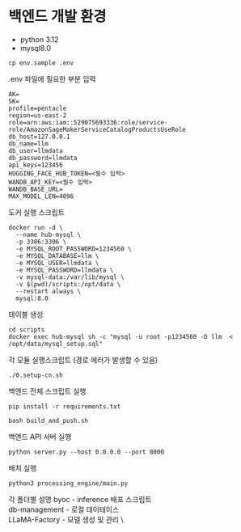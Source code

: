 # 백엔드 개발 환경

- python 3.12
- mysql8.0


```shell
cp env.sample .env
```

.env 파일에 필요한 부분 입력
```shell
AK=
SK=
profile=pentacle
region=us-east-2
role=arn:aws:iam::529075693336:role/service-role/AmazonSageMakerServiceCatalogProductsUseRole
db_host=127.0.0.1
db_name=llm
db_user=llmdata
db_password=llmdata
api_keys=123456
HUGGING_FACE_HUB_TOKEN=<필수 입력>
WANDB_API_KEY=<필수 입력>
WANDB_BASE_URL=
MAX_MODEL_LEN=4096
```


도커 실행 스크립트 
```shell
docker run -d \
  --name hub-mysql \
  -p 3306:3306 \
  -e MYSQL_ROOT_PASSWORD=1234560 \
  -e MYSQL_DATABASE=llm \
  -e MYSQL_USER=llmdata \
  -e MYSQL_PASSWORD=llmdata \
  -v mysql-data:/var/lib/mysql \
  -v $(pwd)/scripts:/opt/data \
  --restart always \
  mysql:8.0
```
테이블 생성 
```shell
cd scripts 
docker exec hub-mysql sh -c "mysql -u root -p1234560 -D llm  < /opt/data/mysql_setup.sql"
```

각 모듈 실행스크립트 (경로 에러가 발생할 수 있음)
```shell
./0.setup-cn.sh
```

백엔드 전체 스크립트 실행
```shell
pip install -r requirements.txt
```

```shell
bash build_and_push.sh 
```
백엔드 API 서버 실행
```shell
python server.py --host 0.0.0.0 --port 8000
```
배치 실행
```shell
python3 processing_engine/main.py
```

각 폴더별 설명
byoc - inference 배포 스크립트 \
db-management - 로컬 데이테이스 \
LLaMA-Factory - 모델 생성 및 관리 \

